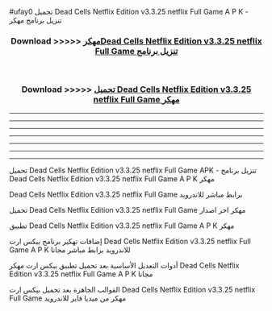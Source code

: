 #ufay0 تحميل Dead Cells Netflix Edition v3.3.25 netflix Full Game  A P K - تنزيل برنامج مهكر



<div align="center">
<h3>Download >>>>> <a href="https://runaway1.web.app/?sq=Dead Cells Netflix Edition v3.3.25 netflix Full Game ">مهكرDead Cells Netflix Edition v3.3.25 netflix Full Game  تنزيل برنامج</a></h3><br>

<h3>Download >>>>> <a href="https://runaway1.web.app/?sq=Dead Cells Netflix Edition v3.3.25 netflix Full Game ">تحميل Dead Cells Netflix Edition v3.3.25 netflix Full Game  مهكر</a></h3>
</div>


----------------------------------------------------------

----------------------------------------------------------

----------------------------------------------------------

----------------------------------------------------------

----------------------------------------------------------

----------------------------------------------------------

----------------------------------------------------------

تحميل Dead Cells Netflix Edition v3.3.25 netflix Full Game  APK - تنزيل برنامج Dead Cells Netflix Edition v3.3.25 netflix Full Game  A P K مهكر

Dead Cells Netflix Edition v3.3.25 netflix Full Game  برابط مباشر للاندرويد

تحميل Dead Cells Netflix Edition v3.3.25 netflix Full Game  مهكر اخر اصدار

تطبيق Dead Cells Netflix Edition v3.3.25 netflix Full Game  A P K مهكر

إضافات تهكير برنامج بيكس ارت Dead Cells Netflix Edition v3.3.25 netflix Full Game  A P K للاندرويد برابط مباشر مجانا

أدوات التعديل الأساسية بعد تحميل تطبيق بيكس ارت مهكر Dead Cells Netflix Edition v3.3.25 netflix Full Game  A P K مجانا

القوالب الجاهزة بعد تحميل بيكس ارت Dead Cells Netflix Edition v3.3.25 netflix Full Game  مهكر من ميديا فاير للاندرويد


